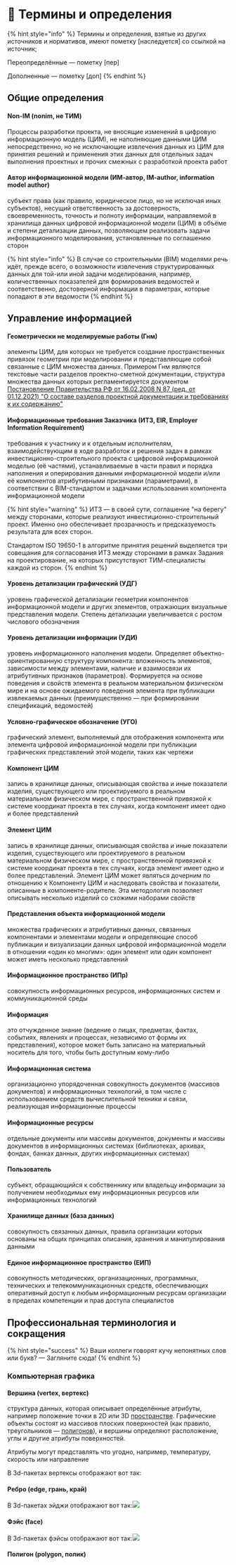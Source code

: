 # 📝 Термины и определения

{% hint style="info" %}
Термины и определения, взятые из других источников и нормативов, имеют пометку \[наследуется] со ссылкой на источник;

Переопределённые — пометку \[пер]

Дополненные — пометку \[доп]
{% endhint %}

## Общие определения

#### Non-IM (nonim, не ТИМ)

Процессы разработки проекта, не вносящие изменений в цифровую информационную модель (ЦИМ), не наполняющие данными ЦИМ непосредственно, но не исключающие извлечения данных из ЦИМ для принятия решений и применения этих данных для отдельных задач выполнения проектных и прочих смежных с разработкой проекта работ

#### Автор информационной модели (ИМ-автор, IM-author, information model author)

субъект права (как правило, юридическое лицо, но не исключая иных субъектов), несущий ответственность за достоверность, своевременность, точность и полноту информации, направляемой в хранилища данных цифровой информационной модели (ЦИМ) в объёме и степени детализации данных, позволяющем реализовать задачи информационного моделирования, установленные по соглашению сторон

{% hint style="info" %}
В случае со строительными (BIM) моделями речь идёт, прежде всего, о возможности извлечения структурированных данных для той-или иной задачи моделирования, например, количественных показателей для формирования ведомостей и соответственно, достоверной информации в параметрах, которые попадают в эти ведомости
{% endhint %}

## Управление информацией

#### **Геометрически не моделируемые работы** (Гнм)

элементы ЦИМ, для которых не требуется создание пространственных привязок геометрии при моделировании и представляющие собой связанные с ЦИМ множества данных. Примером Гнм являются текстовые части разделов проектно-сметной документации, структура множества данных которых регламентируется документом [Постановление Правительства РФ от 16.02.2008 N 87 (ред. от 01.12.2021) "О составе разделов проектной документации и требованиях к их содержанию"](http://government.ru/docs/all/63014/)

#### Информационные требования Заказчика (ИТЗ, EIR, Employer Information Requirement)

требования к участнику и к отдельным исполнителям, взаимодействующим в ходе разработок и решения задач в рамках инвестиционно-строительного проекта с цифровой информационной моделью (её частями), устанавливаемые в части правил и порядка наполнения и оперирования данными информационной модели и/или её компонентов атрибутивными признаками (параметрами), в соответствии с BIM-стандартом и задачами использования компонента информационной модели

{% hint style="warning" %}
ИТЗ — в своей сути, соглашение "на берегу" между сторонами, которые реализуют инвестиционно-строительный проект. Именно оно обеспечивает прозрачность и предсказуемость результата для всех сторон.

Стандартом ISO 19650-1 в алгоритме принятия решений выделяется три совещания для согласования ИТЗ между сторонами в рамках Задания на проектирование, на которых присутствуют ТИМ-специалисты каждой из сторон.
{% endhint %}

#### Уровень детализации графический (УДГ)

уровень графической детализации геометрии компонентов информационной модели и других элементов, отражающих визуальные представления модели. Степень детализации увеличивается с ростом числового обозначения

#### Уровень детализации информации (УДИ)

уровень информационного наполнения модели. Определяет объектно-ориентированную структуру компонента: вложенность элементов, зависимости между элементами, наличие и взаимосвязи их атрибутивных признаков (параметров). Формируется на основе поведения и свойств элемента в реальном материальном физическом мире и на основе ожидаемого поведения элемента при публикации извлекаемых данных (преимущественно — при формировании спецификаций, ведомостей)

#### Условно-графическое обозначение **(УГО)**

графический элемент, выполняемый для отображения компонента или элемента цифровой информационной модели при публикации графических представлений этой модели, таких как чертежи

#### Компонент ЦИМ

запись в хранилище данных, описывающая свойства и иные показатели изделия, существующего или проектируемого в реальном материальном физическом мире, с пространственной привязкой к системе координат проекта в тех случаях, когда компонент имеет одно и более представлений

#### Элемент ЦИМ

запись в хранилище данных, описывающая свойства и иные показатели изделия, существующего или проектируемого в реальном материальном физическом мире, с пространственной привязкой к системе координат проекта в тех случаях, когда элемент имеет одно и более представлений. Элемент ЦИМ может являться дочерним по отношению к Компоненту ЦИМ и наследовать свойства и показатели, описанные в компоненте-родителе. Эта методология позволяет описывать несколько изделий со схожими наборами свойств

#### Представления объекта информационной модели

множества графических и атрибутивных данных, связанных компонентами и элементами модели и определяющие способ публикации и визуализации данных цифровой информационной модели в отношении «один ко многим»: один элемент или один компонент может иметь несколько представлений

#### Информационное пространство (ИПр)

совокупность информационных ресурсов, информационных систем и коммуникационной среды

#### Информация

это отчужденное знание (ведение о лицах, предметах, фактах, событиях, явлениях и процессах, независимо от формы их представления), которое может быть записано на материальный носитель для того, чтобы быть доступным кому-либо

#### Информационная система

организационно упорядоченная совокупность документов (массивов документов) и информационных технологий, в том числе с использованием средств вычислительной техники и связи, реализующая информационные процессы

#### Информационные ресурсы

отдельные документы или массивы документов, документы и массивы документов в информационных системах (библиотеках, архивах, фондах, банках данных, других информационных системах)

#### Пользователь

субъект, обращающийся к собственнику или владельцу информации за получением необходимых ему информационных ресурсов или информационных технологий

#### Хранилище данных (база данных)

совокупность связанных данных, правила организации которых основаны на общих принципах описания, хранения и манипулирования данными

#### Единое информационное пространство (ЕИП)

совокупность методических, организационных, программных, технических и телекоммуникационных средств, обеспечивающих оперативный доступ к любым информационным ресурсам организации в пределах компетенции и прав доступа специалистов

## Профессиональная терминология и сокращения

{% hint style="success" %}
Ваши коллеги говорят кучу непонятных слов или букв? — Загляните сюда!
{% endhint %}

### Компьютерная графика

#### Вершина (vertex, вертекс)

структура данных, которая описывает определённые атрибуты, например положение точки в 2D или 3D [пространстве](https://ru.wikipedia.org/wiki/%D0%9F%D1%80%D0%BE%D1%81%D1%82%D1%80%D0%B0%D0%BD%D1%81%D1%82%D0%B2%D0%BE\_%D0%B2\_%D1%84%D0%B8%D0%B7%D0%B8%D0%BA%D0%B5). Графические объекты состоят из массивов плоских поверхностей (как правило, треугольников — [полигонов](https://ru.wikipedia.org/wiki/%D0%9F%D0%BE%D0%BB%D0%B8%D0%B3%D0%BE%D0%BD\_\(%D0%BA%D0%BE%D0%BC%D0%BF%D1%8C%D1%8E%D1%82%D0%B5%D1%80%D0%BD%D0%B0%D1%8F\_%D0%B3%D1%80%D0%B0%D1%84%D0%B8%D0%BA%D0%B0\))), и вершины определяют расположение, углы и другие атрибуты поверхностей.

Атрибуты могут представлять что угодно, например, температуру, скорость или направление

В 3d-пакетах вертексы отображают вот так: <img src="../.gitbook/assets/image (2).png" alt="" data-size="original">

#### Ребро (edge, грань, край)

В 3d-пакетах эйджи отображают вот так:![](../.gitbook/assets/image.png)

#### Фэйс (face)

В 3d-пакетах фэйсы отображают вот так:![](<../.gitbook/assets/image (3).png>)

#### Полигон (polygon, полик)

